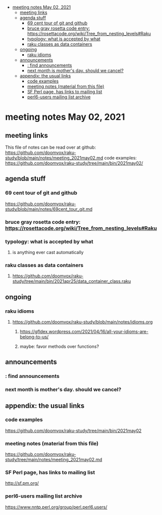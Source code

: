 - [meeting notes May 02, 2021](#org7449a31)
  - [meeting links](#org37ad25c)
  - [agenda stuff](#org8f8d122)
    - [69 cent tour of git and github](#orgf18b63f)
    - [bruce gray rosetta code entry:  <https://rosettacode.org/wiki/Tree_from_nesting_levels#Raku>](#org1a93434)
    - [typology: what is accepted by what](#orgcd16dee)
    - [raku classes as data containers](#org06f7e74)
  - [ongoing](#org92a1f8a)
    - [raku idioms](#org3c3c558)
  - [announcements](#org2ee8397)
    - [: find announcements](#org4626080)
    - [next month is mother's day.  should we cancel?](#org829a570)
  - [appendix: the usual links](#org5bf0240)
    - [code examples](#org7bd4a8c)
    - [meeting notes (material from this file)](#org0312ba0)
    - [SF Perl page, has links to mailing list](#org8794a42)
    - [perl6-users mailing list archive](#org4292dd7)


<a id="org7449a31"></a>

# meeting notes May 02, 2021


<a id="org37ad25c"></a>

## meeting links

This file of notes can be read over at github: <https://github.com/doomvox/raku-study/blob/main/notes/meeting_2021may02.md> code examples: <https://github.com/doomvox/raku-study/tree/main/bin/2021may02/>


<a id="org8f8d122"></a>

## agenda stuff


<a id="orgf18b63f"></a>

### 69 cent tour of git and github

<https://github.com/doomvox/raku-study/blob/main/notes/69cent_tour_git.md>


<a id="org1a93434"></a>

### bruce gray rosetta code entry:  <https://rosettacode.org/wiki/Tree_from_nesting_levels#Raku>


<a id="orgcd16dee"></a>

### typology: what is accepted by what

1.  is anything ever cast automatically


<a id="org06f7e74"></a>

### raku classes as data containers

1.  <https://github.com/doomvox/raku-study/tree/main/bin/2021apr25/data_container_class.raku>


<a id="org92a1f8a"></a>

## ongoing


<a id="org3c3c558"></a>

### raku idioms

1.  <https://github.com/doomvox/raku-study/blob/main/notes/idioms.org>

    1.  <https://gfldex.wordpress.com/2021/04/16/all-your-idioms-are-belong-to-us/>
    
    2.  maybe: favor methods over functions?


<a id="org2ee8397"></a>

## announcements


<a id="org4626080"></a>

### : find announcements


<a id="org829a570"></a>

### next month is mother's day.  should we cancel?


<a id="org5bf0240"></a>

## appendix: the usual links


<a id="org7bd4a8c"></a>

### code examples

<https://github.com/doomvox/raku-study/tree/main/bin/2021may02>


<a id="org0312ba0"></a>

### meeting notes (material from this file)

<https://github.com/doomvox/raku-study/tree/main/notes/meeting_2021may02.md>


<a id="org8794a42"></a>

### SF Perl page, has links to mailing list

<http://sf.pm.org/>


<a id="org4292dd7"></a>

### perl6-users mailing list archive

<https://www.nntp.perl.org/group/perl.perl6.users/>
